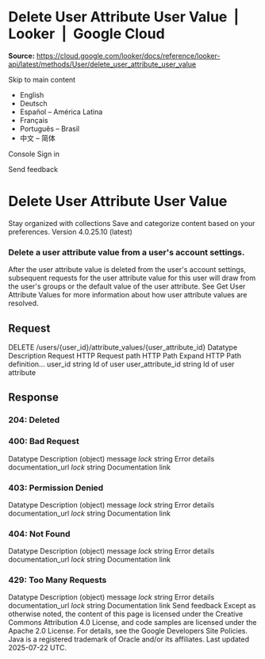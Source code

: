 # Delete User Attribute User Value  |  Looker  |  Google Cloud

**Source:** https://cloud.google.com/looker/docs/reference/looker-api/latest/methods/User/delete_user_attribute_user_value

Skip to main content 


  * English
  * Deutsch
  * Español – América Latina
  * Français
  * Português – Brasil
  * 中文 – 简体

Console  Sign in


Send feedback 
#  Delete User Attribute User Value
Stay organized with collections  Save and categorize content based on your preferences. 
Version 4.0.25.10 (latest) 
### Delete a user attribute value from a user's account settings.
After the user attribute value is deleted from the user's account settings, subsequent requests for the user attribute value for this user will draw from the user's groups or the default value of the user attribute. See Get User Attribute Values for more information about how user attribute values are resolved.
## Request
DELETE /users/{user_id}/attribute_values/{user_attribute_id} 
Datatype
Description
Request
HTTP Request 
path
HTTP Path 
Expand HTTP Path definition... 
user_id
string 
Id of user
user_attribute_id
string 
Id of user attribute
## Response
### 204: Deleted
### 400: Bad Request
Datatype
Description
(object)
message
_lock_
string 
Error details
documentation_url
_lock_
string 
Documentation link
### 403: Permission Denied
Datatype
Description
(object)
message
_lock_
string 
Error details
documentation_url
_lock_
string 
Documentation link
### 404: Not Found
Datatype
Description
(object)
message
_lock_
string 
Error details
documentation_url
_lock_
string 
Documentation link
### 429: Too Many Requests
Datatype
Description
(object)
message
_lock_
string 
Error details
documentation_url
_lock_
string 
Documentation link
Send feedback 
Except as otherwise noted, the content of this page is licensed under the Creative Commons Attribution 4.0 License, and code samples are licensed under the Apache 2.0 License. For details, see the Google Developers Site Policies. Java is a registered trademark of Oracle and/or its affiliates.
Last updated 2025-07-22 UTC.



